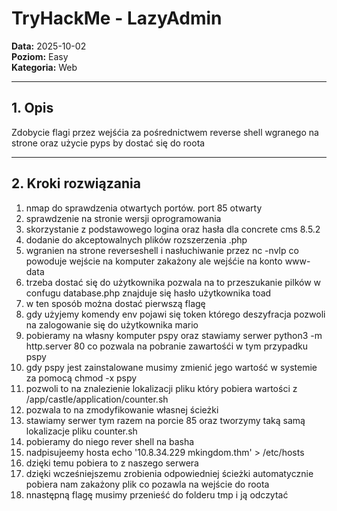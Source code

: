 # TryHackMe - LazyAdmin

**Data:** 2025-10-02  
**Poziom:** Easy  
**Kategoria:** Web

---

## 1. Opis

Zdobycie flagi przez wejśćia za pośrednictwem reverse shell wgranego na strone oraz użycie pyps by dostać się do roota

---

## 2. Kroki rozwiązania
1. nmap do sprawdzenia otwartych portów. port 85 otwarty
2. sprawdzenie na stronie wersji oprogramowania
3. skorzystanie z podstawowego logina oraz hasła dla concrete cms 8.5.2
4. dodanie do akceptowalnych plików rozszerzenia .php
5. wgranien na strone reverseshell i nasłuchiwanie przez nc -nvlp co powoduje wejście na komputer zakażony ale wejśćie na konto www-data
6. trzeba dostać się do użytkownika pozwala na to przeszukanie pilków w confugu database.php znajduje się hasło użytkownika toad
7. w ten sposób można dostać pierwszą flagę
8. gdy użyjemy komendy env pojawi się token którego deszyfracja pozwoli na zalogowanie się do użytkownika mario
9. pobieramy na własny komputer pspy oraz stawiamy serwer python3 -m http.server 80 co pozwala na pobranie zawartośći w tym przypadku pspy
10. gdy pspy jest zainstalowane musimy zmienić jego wartość w systemie za pomocą chmod -x pspy
11. pozwoli to na znalezienie lokalizacji pliku który pobiera wartości z /app/castle/application/counter.sh
12. pozwala to na zmodyfikowanie własnej ścieżki
13. stawiamy serwer tym razem na porcie 85 oraz tworzymy taką samą lokalizacje pliku counter.sh
14. pobieramy do niego rever shell na basha
15. nadpisujeemy hosta echo '10.8.34.229 mkingdom.thm' > /etc/hosts
16. dzięki temu pobiera to z naszego serwera
17. dzięki wcześniejszemu zrobienia odpowiedniej ścieżki automatycznie pobiera nam zakażony plik co pozawla na wejście do roota
18. nnastępną flagę musimy przenieść do folderu tmp i ją odczytać
